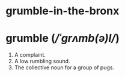 grumble-in-the-bronx
====================

# grumble (*/ˈgrʌmb(ə)l/*)
1. A complaint.
2. A low rumbling sound.
3. The collective noun for a group of pugs.
